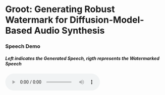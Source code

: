 # Groot: Generating Robust Watermark for Diffusion-Model-Based Audio Synthesis

### Speech Demo
##### Left indicates the **Generated Speech**, rigth represents the **Watermarked Speech**
<audio controls>
  <source src="speech/ljs_speech_demo1.wav"> 
</audio>
